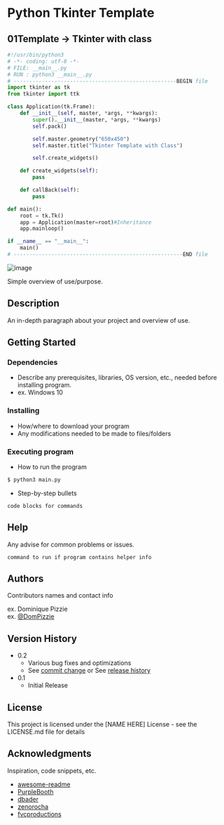 # Python Tkinter Template

## 01Template -> Tkinter with class
```python
#!/usr/bin/python3
# -*- coding: utf-8 -*-
# FILE: __main__.py
# RUN : python3 __main__.py
# ----------------------------------------------------BEGIN file
import tkinter as tk
from tkinter import ttk

class Application(tk.Frame):
    def __init__(self, master, *args, **kwargs):
        super().__init__(master, *args, **kwargs)
        self.pack()

        self.master.geometry("650x450")
        self.master.title("Tkinter Template with Class")

        self.create_widgets()

    def create_widgets(self):
        pass

    def callBack(self):
        pass

def main():
    root = tk.Tk()
    app = Application(master=root)#Inheritance
    app.mainloop()

if __name__ == "__main__":
    main()
# ------------------------------------------------------END file
```
![image](.../Templates/01Template/img01.png)


Simple overview of use/purpose.

## Description

An in-depth paragraph about your project and overview of use.

## Getting Started

### Dependencies

* Describe any prerequisites, libraries, OS version, etc., needed before installing program.
* ex. Windows 10

### Installing

* How/where to download your program
* Any modifications needed to be made to files/folders

### Executing program

* How to run the program

```bash
$ python3 main.py
```
* Step-by-step bullets
```
code blocks for commands
```

## Help

Any advise for common problems or issues.
```
command to run if program contains helper info
```

## Authors

Contributors names and contact info

ex. Dominique Pizzie  
ex. [@DomPizzie](https://twitter.com/dompizzie)

## Version History

* 0.2
    * Various bug fixes and optimizations
    * See [commit change]() or See [release history]()
* 0.1
    * Initial Release

## License

This project is licensed under the [NAME HERE] License - see the LICENSE.md file for details

## Acknowledgments

Inspiration, code snippets, etc.
* [awesome-readme](https://github.com/matiassingers/awesome-readme)
* [PurpleBooth](https://gist.github.com/PurpleBooth/109311bb0361f32d87a2)
* [dbader](https://github.com/dbader/readme-template)
* [zenorocha](https://gist.github.com/zenorocha/4526327)
* [fvcproductions](https://gist.github.com/fvcproductions/1bfc2d4aecb01a834b46)